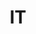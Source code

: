 ---
post_id:    2022-04-IT
title:      IT
date_start: 2022-04-23
date_end:   2022-05-02
images:
  - ext:    01.jpg
    width:  3000
    height: 2253
    meta:   Boccadasse
  - ext:    00.jpg
    width:  2400
    height: 3000
    meta:   Gino, Piemonte
  - ext:    02.jpg
    width:  3000
    height: 2253
    meta:   Carema
tags:
  - Europe
---